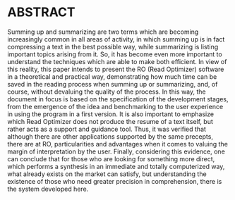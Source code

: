 # ABSTRACT
Summing up and summarizing are two terms which are becoming increasingly common in all 
areas of activity, in which summing up is in fact compressing a text in the best possible way, 
while summarizing is listing important topics arising from it. So, it has become even more 
important to understand the techniques which are able to make both efficient. In view of this 
reality, this paper intends to present the RO (Read Optimizer) software in a theoretical and 
practical way, demonstrating how much time can be saved in the reading process when 
summing up or summarizing, and, of course, without devaluing the quality of the process. In 
this way, the document in focus is based on the specification of the development stages, from 
the emergence of the idea and benchmarking to the user experience in using the program in a 
first version. It is also important to emphasize which Read Optimizer does not produce the 
resume of a text itself, but rather acts as a support and guidance tool. Thus, it was verified that 
although there are other applications supported by the same precepts, there are at RO, 
particularities and advantages when it comes to valuing the margin of interpretation by the user. 
Finally, considering this evidence, one can conclude that for those who are looking for 
something more direct, which performs a synthesis in an immediate and totally computerized 
way, what already exists on the market can satisfy, but understanding the existence of those 
who need greater precision in comprehension, there is the system developed here.
